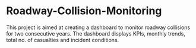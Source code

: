 # Roadway-Collision-Monitoring
This project is aimed at creating a dashboard to monitor roadway collisions for two consecutive years. The dashboard displays KPIs, monthly trends, total no. of casualties and incident conditions.
